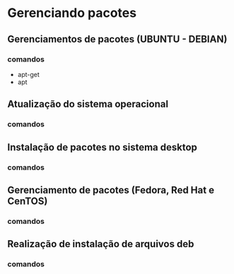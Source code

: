# Gerenciando pacotes

## Gerenciamentos de pacotes (UBUNTU - DEBIAN) 

### comandos

- apt-get
- apt

##  Atualização do sistema operacional

### comandos

##  Instalação de pacotes no sistema desktop

### comandos

##  Gerenciamento de pacotes (Fedora, Red Hat e CenTOS)

### comandos

##  Realização de instalação de arquivos deb

### comandos
